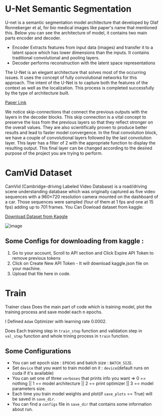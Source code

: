 # U-Net Semantic Segmentation

U-net is a semantic segmentation model architecture that developed by Olaf Ronneberger et al, for bio medical images like paper's name that mentioned this.
Below you can see the architecture of model, it contains two main parts encoder and decoder.


*   Encoder Extracts features from input data (images) and transfer it to a latent space which has lower dimensions than the inputs. It contains traditional convolutional and pooling layers.
*   Decoder performs reconstruction with the latent space representations 

The U-Net is an elegant architecture that solves most of the occurring issues. It uses the concept of fully convolutional networks for this approach. The intent of the U-Net is to capture both the features of the context as well as the localization. This process is completed successfully by the type of architecture built.


[Paper Link](https://arxiv.org/abs/1505.04597v1)


We notice skip-connections that connect the previous outputs with the layers in the decoder blocks. This skip connection is a vital concept to preserve the loss from the previous layers so that they reflect stronger on the overall values. They are also scientifically proven to produce better results and lead to faster model convergence. In the final convolution block, we have a couple of convolutional layers followed by the last convolution layer. This layer has a filter of 2 with the appropriate function to display the resulting output. This final layer can be changed according to the desired purpose of the project you are trying to perform.


# CamVid Dataset
CamVid (Cambridge-driving Labeled Video Database) is a road/driving scene understanding database which was originally captured as five video sequences with a 960×720 resolution camera mounted on the dashboard of a car. Those sequences were sampled (four of them at 1 fps and one at 15 fps) adding up to 701 frames. You Can Dowload dataset from kaggle:

[Download Dataset from Kaggle](https://www.kaggle.com/datasets/carlolepelaars/camvid)

![image](https://user-images.githubusercontent.com/47561760/192777912-5930383d-8ae8-4df3-8a89-dcfa2c93a03c.png)

## Some Configs for downloading from kaggle :
1. Go to your account, Scroll to API section and Click Expire API Token to remove previous tokens
2. Click on Create New API Token - It will download kaggle.json file on your machine.
3. Upload that file here in code.

# Train
Trainer class Does the main part of code which is training model, plot the training process and save model each n epochs.

I Defined `Adam` Optimizer with learning rate 0.0002.

Does Each training step in `train_step` function and validation step in `val_step` function and whole trining process in 
`train` function.
 
## Some Configurations
 
*   You can set epoch size : `EPOCHS` and batch size : `BATCH_SIZE`.
*   Set `device` that you want to train model on it : `device`(default runs on cuda if it's available)
*   You can set one of three `verboses` that prints info you want => 0 == nothing || 1 == model architecture || 2 == print optimizer || 3 == model parameters size.
*   Each time you train model weights and plot(if `save_plots` == True) will be saved in `save_dir`.
*   You can find a `configs` file in `save_dir` that contains some information about run. 
